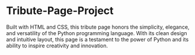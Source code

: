 # Tribute-Page-Project
Built with HTML and CSS, this tribute page honors the simplicity, elegance, and versatility of the Python programming language. With its clean design and intuitive layout, this page is a testament to the power of Python and its ability to inspire creativity and innovation.  

